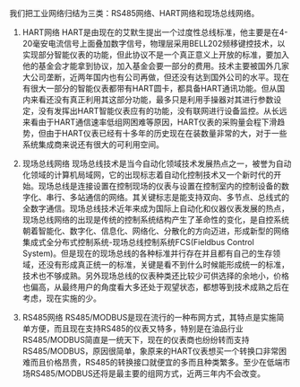 我们把工业网络归结为三类：RS485网络、HART网络和现场总线网络。
1. HART网络
HART是由现在的艾默生提出一个过度性总线标准，他主要是在4-20毫安电流信号上面叠加数字信号，物理层采用BELL202频移键控技术，以实现部分智能仪表的功能，但此协议不是一个真正意义上开放的标准，要加入他的基金会才能拿到协议，加入基金会要一部分的费用。技术主要被国外几家大公司垄断，近两年国内也有公司再做，但还没有达到国外公司的水平。现在有很大一部分的智能仪表都带有HART圆卡，都具备HART通讯功能。但从国内来看还没有真正利用其这部分功能，最多只是利用手操器对其进行参数设定，没有发挥出HART智能仪表应有的功能，没有联网进行设备监控。从长远来看由于HART通信速率低组网困难等原因，HART仪表的采购量会程下滑趋势，但由于HART仪表已经有十多年的历史现在在装数量非常的大，对于一些系统集成商来说还有很大的可利用空间。

2. 现场总线网络
现场总线技术是当今自动化领域技术发展热点之一，被誉为自动化领域的计算机局域网，它的出现标志着自动化控制技术又一个新时代的开始。现场总线是连接设置在控制现场的仪表与设置在控制室内的控制设备的数字化、串行、多站通信的网络。其关键标志是能支持双向、多节点、总线式的全数字通信。现场总线技术近年来成为国际上自动化和仪器仪表发展的热点，现场总线网络的出现是传统的控制系统结构产生了革命性的变化，是自控系统朝着智能化、数字化、信息化、网络化、分散化的方向迈进，形成新型的网络集成式全分布式控制系统-现场总线控制系统FCS(Fieldbus Control System)。但是现在的现场总线的各种标准并行存在并且都有自己的生存领域，还没有形成真正统一的标准，关键是看不到什么时候能形成统一的标准，技术也不够成熟。另外现场总线的仪表种类还比较少可供选择的余地小，价格也偏高，从最终用户的角度看大多还处于观望状态，都想等到技术成熟之后在考虑，现在实施的少。

3. RS485网络
RS485/MODBUS是现在流行的一种布网方式，其特点是实施简单方便，而且现在支持RS485的仪表又特多，特别是在油品行业RS485/MODBUS简直是一统天下，现在的仪表商也纷纷转而支持RS485/MODBUS，原因很简单，象原来的HART仪表想买一个转换口非常困难而且价格昂贵，RS485的转换接口就便宜的多而且种类繁多。至少在低端市场RS485/MODBUS还将是最主要的组网方式，近两三年内不会改变。